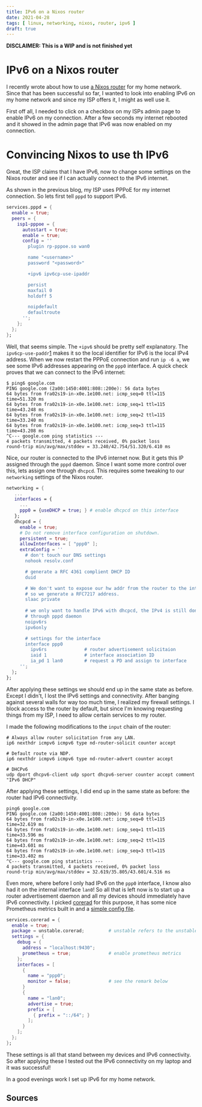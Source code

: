 ```yaml
---
title: IPv6 on a Nixos router
date: 2021-04-28
tags: [ linux, networking, nixos, router, ipv6 ]
draft: true
---
```


**DISCLAIMER: This is a WIP and is not finished yet**

# IPv6 on a Nixos router

I recently wrote about how to use [a Nixos
router](https://francis.begyn.be/blog/nixos-home-router) for my home network.
Since that has been successful so far, I wanted to look into enabling IPv6 on my
home network and since my ISP offers it, I might as well use it.

First off all, I needed to click on a checkbox on my ISPs admin page to enable
IPv6 on my connection. After a few seconds my internet rebooted and it showed in
the admin page that IPv6 was now enabled on my connection.

# Convincing Nixos to use th IPv6

Great, the ISP claims that I have IPv6, now to change some settings on the Nixos
router and see if I can actually connect to the IPv6 internet.

As shown in the previous blog, my ISP uses PPPoE for my internet connection. So
lets first tell `pppd` to support IPv6.

```nix
services.pppd = {
  enable = true;
  peers = {
    isp1-pppoe = {
      autostart = true;
      enable = true;
      config = ''
        plugin rp-pppoe.so wan0

        name "<username>"
        password "<password>"

        +ipv6 ipv6cp-use-ipaddr

        persist
        maxfail 0
        holdoff 5

        noipdefault
        defaultroute
      '';
    };
  };
};
```

Well, that seems simple. The `+ipv6` should be pretty self explanatory. The
`ipv6cp-use-paddr`[1](https://linux.die.net/man/8/pppd) makes it so the local
identifier for IPv6 is the local IPv4 address. When we now restart the PPPoE
connection and run `ip -6 a`, we see some IPv6 addresses appearing on the `ppp0`
interface. A quick check proves that we can connect to the IPv6 internet:

```plain
$ ping6 google.com
PING google.com (2a00:1450:4001:808::200e): 56 data bytes
64 bytes from fra02s19-in-x0e.1e100.net: icmp_seq=0 ttl=115 time=51.320 ms
64 bytes from fra02s19-in-x0e.1e100.net: icmp_seq=1 ttl=115 time=43.248 ms
64 bytes from fra02s19-in-x0e.1e100.net: icmp_seq=2 ttl=115 time=33.240 ms
64 bytes from fra02s19-in-x0e.1e100.net: icmp_seq=3 ttl=115 time=43.208 ms
^C--- google.com ping statistics ---
4 packets transmitted, 4 packets received, 0% packet loss
round-trip min/avg/max/stddev = 33.240/42.754/51.320/6.410 ms
```

Nice, our router is connected to the IPv6 internet now. But it gets this IP
assigned through the `pppd` daemon. Since I want some more control over this,
lets assign one through `dhcpcd`. This requires some tweaking to our `networking`
settings of the Nixos router.

```nix
networking = {
   ...
   interfaces = {
     ...
     ppp0 = {useDHCP = true; } # enable dhcpcd on this interface
   };
   dhcpcd = {
     enable = true;
     # Do not remove interface configuration on shutdown.
     persistent = true;
     allowInterfaces = [ "ppp0" ];
     extraConfig = ''
       # don't touch our DNS settings
       nohook resolv.conf

       # generate a RFC 4361 complient DHCP ID
       duid

       # We don't want to expose our hw addr from the router to the internet,
       # so we generate a RFC7217 address.
       slaac private 
       
       # we only want to handle IPv6 with dhcpcd, the IPv4 is still done
       # through pppd daemon
       noipv6rs
       ipv6only

       # settings for the interface
       interface ppp0
         ipv6rs              # router advertisement solicitaion
         iaid 1              # interface association ID
         ia_pd 1 lan0        # request a PD and assign to interface
     '';
  };
};
```

After applying these settings we should end up in the same state as before.
Except I didn't, I lost the IPv6 settings and connectivity. After banging against
several walls for way too much time, I realized my firewall settings. I block
access to the router by default, but since I'm knowing requesting things from my
ISP, I need to allow certain services to my router.

I made the following modifications to the `input` chain of the router:

```plain
# Always allow router solicitation from any LAN.
ip6 nexthdr icmpv6 icmpv6 type nd-router-solicit counter accept

# Default route via NDP.
ip6 nexthdr icmpv6 icmpv6 type nd-router-advert counter accept

# DHCPv6
udp dport dhcpv6-client udp sport dhcpv6-server counter accept comment "IPv6 DHCP"
```

After applying these settings, I did end up in the same state as before: the
router had IPv6 connectivity.

```plain
ping6 google.com
PING google.com (2a00:1450:4001:808::200e): 56 data bytes
64 bytes from fra02s19-in-x0e.1e100.net: icmp_seq=0 ttl=115 time=32.619 ms
64 bytes from fra02s19-in-x0e.1e100.net: icmp_seq=1 ttl=115 time=33.596 ms
64 bytes from fra02s19-in-x0e.1e100.net: icmp_seq=2 ttl=115 time=43.601 ms
64 bytes from fra02s19-in-x0e.1e100.net: icmp_seq=3 ttl=115 time=33.402 ms
^C--- google.com ping statistics ---
4 packets transmitted, 4 packets received, 0% packet loss
round-trip min/avg/max/stddev = 32.619/35.805/43.601/4.516 ms
```

Even more, where before I only had IPv6 on the `ppp0` interface, I know also had
it on the internal interface `lan0`! So all that is left now is to start up a
router advertisement daemon and all my devices should immediately have IPv6
connectivity. I picked [corerad](https://github.com/mdlayher/corerad) for this
purpose, it has some nice Prometheus metrics built in and a [simple config
file](https://corerad.net/intro/).

```nix
services.corerad = {
  enable = true;
  package = unstable.corerad;         # unstable refers to the unstable branch of nixpkgs
  settings = {
    debug = {
      address = "localhost:9430";
      prometheus = true;              # enable prometheus metrics
    };
    interfaces = [
      {
        name = "ppp0";
        monitor = false;              # see the remark below
      }
      {
        name = "lan0";
        advertise = true;
        prefix = [
          { prefix = "::/64"; }
        ];
      }
    ];
  };
};
```

These settings is all that stand between my devices and IPv6 connectivity. So
after applying these I tested out the IPv6 connectivity on my laptop and it was successful!

In a good evenings work I set up IPv6 for my home network.

## Sources
